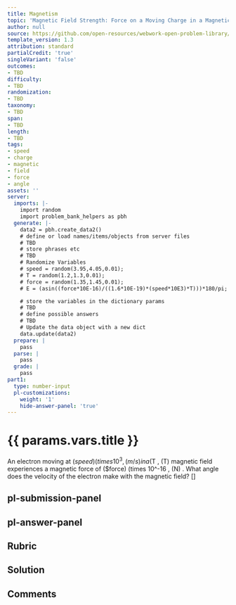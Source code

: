 ```yaml
---
title: Magnetism
topic: 'Magnetic Field Strength: Force on a Moving Charge in a Magnetic Field'
author: null
source: https://github.com/open-resources/webwork-open-problem-library/tree/master/Contrib/BrockPhysics/College_Physics_Urone/22.Magnetism/22-04.Magnetic_Field_Strength_Force_on_a_Moving_Charge_in_a_Magnetic_Field/NU_U17_22_04_010.pg
template_version: 1.3
attribution: standard
partialCredit: 'true'
singleVariant: 'false'
outcomes:
- TBD
difficulty:
- TBD
randomization:
- TBD
taxonomy:
- TBD
span:
- TBD
length:
- TBD
tags:
- speed
- charge
- magnetic
- field
- force
- angle
assets: ''
server:
  imports: |-
    import random
    import problem_bank_helpers as pbh
  generate: |-
    data2 = pbh.create_data2()
    # define or load names/items/objects from server files
    # TBD
    # store phrases etc
    # TBD
    # Randomize Variables
    # speed = random(3.95,4.05,0.01);
    # T = random(1.2,1.3,0.01);
    # force = random(1.35,1.45,0.01);
    # E = (asin((force*10E-16)/((1.6*10E-19)*(speed*10E3)*T)))*180/pi;

    # store the variables in the dictionary params
    # TBD
    # define possible answers
    # TBD
    # Update the data object with a new dict
    data.update(data2)
  prepare: |
    pass
  parse: |
    pass
  grade: |
    pass
part1:
  type: number-input
  pl-customizations:
    weight: '1'
    hide-answer-panel: 'true'
---
```


# {{ params.vars.title }} 


An electron moving at ($speed) (times 10^3 , (m/s) in a ($T , (T) magnetic field experiences a magnetic force of ($force) (times 10^-16 , (N) . What angle does the velocity of the electron make with the magnetic field?
[]

## pl-submission-panel 


## pl-answer-panel 


## Rubric 


## Solution 


## Comments 


